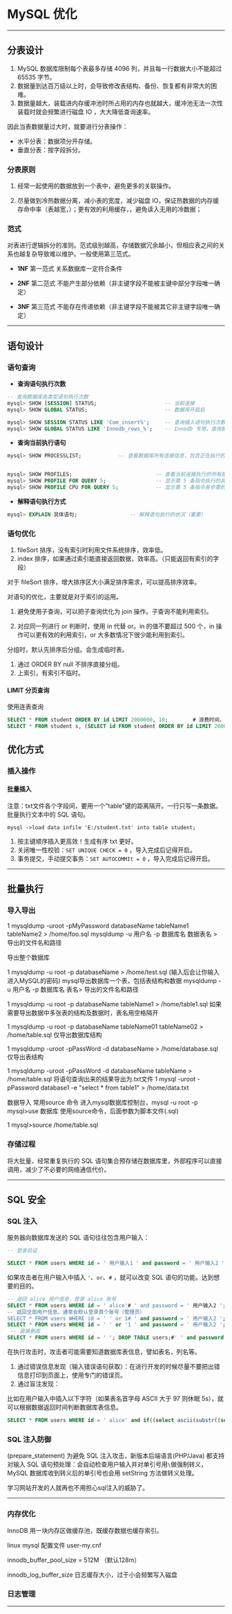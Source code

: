 # MySQL 优化

---

## 分表设计

1. MySQL 数据库限制每个表最多存储 4096 列，并且每一行数据大小不能超过 65535 字节。
2. 数据量到达百万级以上时，会导致修改表结构、备份、恢复都有非常大的困难。
3. 数据量越大，装载进内存缓冲池时所占用的内存也就越大，缓冲池无法一次性装载时就会频繁进行磁盘 IO ，大大降低查询速率。

因此当表数据量过大时，就要进行分表操作：

- 水平分表：数据项分开存储。
- 垂直分表：按字段拆分。

### 分表原则

1. 经常一起使用的数据放到一个表中，避免更多的关联操作。

2. 尽量做到冷热数据分离，减小表的宽度，减少磁盘 IO，保证热数据的内存缓存命中率（表越宽，）；更有效的利用缓存，，避免读入无用的冷数据；
   

### 范式

对表进行逻辑拆分的准则。范式级别越高，存储数据冗余越小，但相应表之间的关系也越复杂导致难以维护。一般使用第三范式。

- **1NF** 第一范式 关系数据库一定符合条件

- **2NF** 第二范式 不能产生部分依赖（非主键字段不能被主键中部分字段唯一确定）

- **3NF** 第三范式 不能存在传递依赖（非主键字段不能被其它非主键字段唯一确定）

---

## 语句设计

### 语句查询

- **查询语句执行次数**

```sql
-- 查询数据库各类型语句执行次数
mysql> SHOW [SESSION] STATUS;                      -- 当前连接
mysql> SHOW GLOBAL STATUS;                         -- 数据库开启后

mysql> SHOW SESSION STATUS LIKE 'Com_insert%';     -- 查询插入语句执行次数
mysql> SHOW GLOBAL STATUS LIKE 'Innodb_rows_%';    -- Innodb 专用，查询影响行数
```

- **查询当前执行语句**

```sql
mysql> SHOW PROCESSLIST;            -- 查看数据库所有连接信息，包含正在执行的 SQL 语句


mysql> SHOW PROFILES;                           -- 查看当前连接执行的所有指令：ID 和 执行时间
mysql> SHOW PROFILE FOR QUERY 5;                -- 显示第 5 条指令执行的具体信息                
mysql> SHOW PROFILE CPU FOR QUERY 5;            -- 显示第 5 条指令各步骤的执行时间
```

- **解释语句执行方式**

```sql
mysql> EXPLAIN 具体语句;                 -- 解释语句执行的状况（重要）
```

### 语句优化


1. fileSort 排序，没有索引时利用文件系统排序，效率低。
2. index 排序，如果通过索引能直接返回数据，效率高。（只能返回有索引的字段）


对于 fileSort 排序，增大排序区大小满足排序需求，可以提高排序效率。

对语句的优化，主要就是对于索引的运用。





1. 避免使用子查询，可以把子查询优化为 join 操作。子查询不能利用索引。

2. 对应同一列进行 or 判断时，使用 in 代替 or。in 的值不要超过 500 个，in 操作可以更有效的利用索引，or 大多数情况下很少能利用到索引。


分组时，默认先排序后分组。会生成临时表。


1. 通过 ORDER BY null 不排序直接分组。
2. 上索引，有索引不临时。


#### LIMIT 分页查询

使用连表查询

```sql
SELECT * FROM student ORDER BY id LIMIT 2000000, 10;        # 浪费时间，排序 2000000 条后筛选
SELECT * FROM student s, (SELECT id FROM student ORDER BY id LIMIT 2000000, 10) t WHERE s.id = t.id;
```


## 优化方式

### 插入操作

#### 批量插入

注意：txt文件各个字段间，要用一个"table"键的距离隔开。一行只写一条数据。批量执行文本中的 SQL 语句。

```
mysql ->load data infile 'E:/student.txt' into table student;
```


1. 按主键顺序插入更高效！生成有序 txt 更好。
2. 关闭唯一性校验：`SET UNIQUE CHECK = 0` ，导入完成后记得开启。
3. 事务提交，手动提交事务：`SET AUTOCOMMIt = 0` ，导入完成后记得开启。









---

## 批量执行

### 导入导出


1
mysqldump -uroot -pMyPassword databaseName tableName1 tableName2 > /home/foo.sql
mysqldump -u 用户名 -p 数据库名 数据表名 > 导出的文件名和路径 

导出整个数据库

1
mysqldump -u root -p databaseName > /home/test.sql   (输入后会让你输入进入MySQL的密码)
mysql导出数据库一个表，包括表结构和数据
mysqldump -u 用户名 -p 数据库名 表名> 导出的文件名和路径

1
mysqldump -u root -p databaseName tableName1 > /home/table1.sql
如果需要导出数据中多张表的结构及数据时，表名用空格隔开

1
mysqldump -u root -p databaseName tableName01 tableName02 > /home/table.sql
仅导出数据库结构

1
mysqldump -uroot -pPassWord -d databaseName > /home/database.sql
仅导出表结构

1
mysqldump -uroot -pPassWord -d databaseName tableName > /home/table.sql
将语句查询出来的结果导出为.txt文件
1
mysql -uroot -pPassword database1 -e "select * from table1" > /home/data.txt
　　

数据导入
常用source 命令 
进入mysql数据库控制台，mysql -u root -p 
mysql>use 数据库 
使用source命令，后面参数为脚本文件(.sql) 

1
mysql>source /home/table.sql

### 存储过程

将大批量、经常重复执行的 SQL 语句集合预存储在数据库里，外部程序可以直接调用，减少了不必要的网络通信代价。

---

## SQL 安全

### SQL 注入


服务器向数据库发送的 SQL 语句往往包含用户输入：

```sql
-- 登录验证

SELECT * FROM users WHERE id = ' 用户输入1 ' and password = ' 用户输入2 ';
```

如果攻击者在用户输入中插入 `'`、`or`、`#` ，就可以改变 SQL 语句的功能。达到想要的目的。

```sql
-- 返回 alice 用户信息，登录 alice 账号
SELECT * FROM users WHERE id = ' alice'# ' and password = ' 用户输入2 ';
-- 返回全部用户信息，通常会默认登录首个账号（管理员）
SELECT * FROM users WHERE id = ' ' or 1# ' and password = ' 用户输入2 ';
SELECT * FROM users WHERE id = ' ' or '1 ' and password = ' 用户输入2 ';     -- AND 优先级高，先执行 AND 再执行 OR
 -- 直接删库
SELECT * FROM users WHERE id = ' '; DROP TABLE users;#' ' and password = ' 用户输入2 ';
```


在执行攻击时，攻击者可能需要知道数据库表信息，譬如表名，列名等。

1. 通过错误信息发现（输入错误语句获取）：在进行开发的时候尽量不要把出错信息打印到页面上，使用专门的错误页。
2. 通过盲注发现：

比如在用户输入中插入以下字符（如果表名首字母 ASCII 大于 97 则休眠 5s），就可以根据数据返回时间判断数据库表信息。

```sql
SELECT * FROM users WHERE id = ' alice' and if((select ascii(substr((select table_name from information_schema.tables where table_schema= database() limit 0,1),1,1)))>97,sleep(5),1) # ' and password = ' 用户输入2 ';
```


### SQL 注入防御

(prepare_statement) 为避免 SQL 注入攻击，新版本后端语言(PHP/Java) 都支持对输入 SQL 语句预处理：会自动检查用户输入并对单引号用`\`做强制转义， MySQL 数据库收到转义后的单引号也会用 setString 方法做转义处理。

学习网站开发的人就再也不用担心sql注入的威胁了。

---


### 内存优化

InnoDB 用一块内存区做缓存池，既缓存数据也缓存索引。

linux mysql 配置文件 user-my.cnf

innodb_buffer_pool_size = 512M  （默认128m）

innodb_log_buffer_size  日志缓存大小，过于小会频繁写入磁盘

### 日志管理

---








